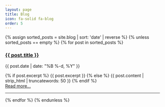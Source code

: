 ```yaml
---
layout: page
title: Blog
icon: fa-solid fa-blog
order: 5
---
```


<div class="blog-posts">
  {% assign sorted_posts = site.blog | sort: 'date' | reverse %}
  {% unless sorted_posts == empty %}
  {% for post in sorted_posts %}
    <div class="blog-post">
      <h3 class="post-title">
        <a href="{{ post.url | relative_url }}">{{ post.title }}</a>
      </h3>
      <p class="post-meta">{{ post.date | date: "%B %-d, %Y" }}</p>
      <div class="post-excerpt">
        {% if post.excerpt %}
          {{ post.excerpt }}
        {% else %}
          {{ post.content | strip_html | truncatewords: 50 }}
        {% endif %}
      </div>
      <a href="{{ post.url | relative_url }}" class="read-more">Read more...</a>
    </div>
    <hr>
  {% endfor %}
{% endunless %}
</div>